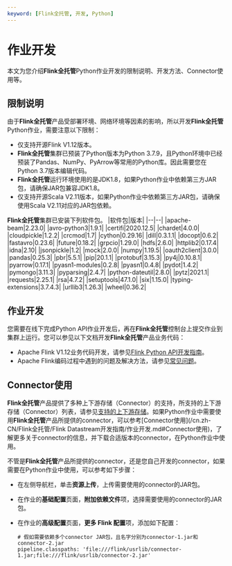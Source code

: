 ```yaml
---
keyword: [Flink全托管, 开发, Python]
---
```


# 作业开发

本文为您介绍**Flink全托管**Python作业开发的限制说明、开发方法、Connector使用等。

## 限制说明

由于**Flink全托管**产品受部署环境、网络环境等因素的影响，所以开发**Flink全托管**Python作业，需要注意以下限制：

-   仅支持开源Flink V1.12版本。
-   **Flink全托管**集群已预装了Python版本为Python 3.7.9，且Python环境中已经预装了Pandas、NumPy、PyArrow等常用的Python库。因此需要您在Python 3.7版本编辑代码。
-   **Flink全托管**运行环境使用的是JDK1.8，如果Python作业中依赖第三方JAR包，请确保JAR包兼容JDK1.8。
-   仅支持开源Scala V2.11版本，如果Python作业中依赖第三方JAR包，请确保使用Scala V2.11对应的JAR包依赖。

**Flink全托管**集群已安装下列软件包。
|软件包|版本|
|--|--|
|apache-beam|2.23.0|
|avro-python3|1.9.1|
|certifi|2020.12.5|
|chardet|4.0.0|
|cloudpickle|1.2.2|
|crcmod|1.7|
|cython|0.29.16|
|dill|0.3.1.1|
|docopt|0.6.2|
|fastavro|0.23.6|
|future|0.18.2|
|grpcio|1.29.0|
|hdfs|2.6.0|
|httplib2|0.17.4|
|idna|2.10|
|jsonpickle|1.2|
|mock|2.0.0|
|numpy|1.19.5|
|oauth2client|3.0.0|
|pandas|0.25.3|
|pbr|5.5.1|
|pip|20.1.1|
|protobuf|3.15.3|
|py4j|0.10.8.1|
|pyarrow|0.17.1|
|pyasn1-modules|0.2.8|
|pyasn1|0.4.8|
|pydot|1.4.2|
|pymongo|3.11.3|
|pyparsing|2.4.7|
|python-dateutil|2.8.0|
|pytz|2021.1|
|requests|2.25.1|
|rsa|4.7.2|
|setuptools|47.1.0|
|six|1.15.0|
|typing-extensions|3.7.4.3|
|urllib3|1.26.3|
|wheel|0.36.2|

## 作业开发

您需要在线下完成Python API作业开发后，再在**Flink全托管**控制台上提交作业到集群上运行。您可以参见以下文档开发**Flink全托管**产品业务代码：

-   Apache Flink V1.12业务代码开发，请参见[Flink Python API开发指南](https://ci.apache.org/projects/flink/flink-docs-release-1.12/dev/python/)。
-   Apache Flink编码过程中遇到的问题及解决方法，请参见[常见问题](https://flink.apache.org/gettinghelp.html)。

## Connector使用

**Flink全托管**产品提供了多种上下游存储（Connector）的支持，所支持的上下游存储（Connector）列表，请参见[支持的上下游存储](/cn.zh-CN/Flink全托管/产品概览/支持的上下游存储.md)。如果Python作业中需要使用**Flink全托管**产品所提供的connector，可以参考[Connector使用](/cn.zh-CN/Flink全托管/Flink Datastream开发指南/作业开发.md#Connector使用)，了解更多关于connector的信息，并下载合适版本的connector，在Python作业中使用。

不管是**Flink全托管**产品所提供的connector，还是您自己开发的connector，如果需要在Python作业中使用，可以参考如下步骤：

- 在左侧导航栏，单击**资源上传**，上传需要使用的connector的JAR包。
- 在作业的**基础配置**页面，**附加依赖文件**项，选择需要使用的connector的JAR包。
- 在作业的**高级配置**页面，**更多 Flink 配置**项，添加如下配置：

    ```
    # 假如需要依赖多个connector JAR包，且名字分别为connector-1.jar和connector-2.jar
    pipeline.classpaths: 'file:///flink/usrlib/connector-1.jar;file:///flink/usrlib/connector-2.jar'
    ```
